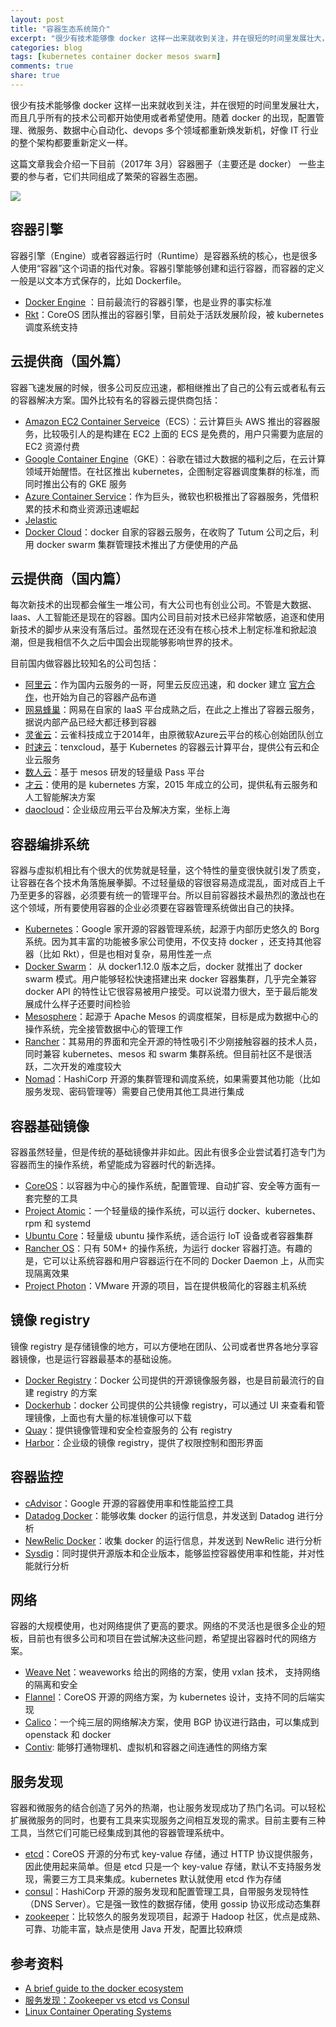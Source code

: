 ```yaml
---
layout: post
title: "容器生态系统简介"
excerpt: "很少有技术能够像 docker 这样一出来就收到关注，并在很短的时间里发展壮大，而且几乎所有的技术公司都开始使用或者希望使用。"
categories: blog
tags: [kubernetes container docker mesos swarm]
comments: true
share: true
---
```


很少有技术能够像 docker 这样一出来就收到关注，并在很短的时间里发展壮大，而且几乎所有的技术公司都开始使用或者希望使用。随着 docker 的出现，配置管理、微服务、数据中心自动化、devops 多个领域都重新焕发新机，好像 IT 行业的整个架构都要重新定义一样。

这篇文章我会介绍一下目前（2017年 3月）容器圈子（主要还是 docker） 一些主要的参与者，它们共同组成了繁荣的容器生态圈。



![](https://www.chrisbarra.me/images/docker.png)

## 容器引擎

容器引擎（Engine）或者容器运行时（Runtime）是容器系统的核心，也是很多人使用“容器”这个词语的指代对象。容器引擎能够创建和运行容器，而容器的定义一般是以文本方式保存的，比如 Dockerfile。

- [Docker Engine](https://www.docker.com/docker-engine) ：目前最流行的容器引擎，也是业界的事实标准
- [Rkt](https://coreos.com/rkt/docs/latest/)：CoreOS 团队推出的容器引擎，目前处于活跃发展阶段，被 kubernetes 调度系统支持

## 云提供商（国外篇）

容器飞速发展的时候，很多公司反应迅速，都相继推出了自己的公有云或者私有云的容器解决方案。国外比较有名的容器云提供商包括：

- [Amazon EC2 Container Serveice](https://aws.amazon.com/ecs/)（ECS）：云计算巨头 AWS 推出的容器服务，比较吸引人的是构建在 EC2 上面的 ECS 是免费的，用户只需要为底层的 EC2 资源付费
- [Google Container Engine](https://cloud.google.com/container-engine/)（GKE）：谷歌在错过大数据的福利之后，在云计算领域开始醒悟。在社区推出 kubernetes，企图制定容器调度集群的标准，而同时推出公有的 GKE 服务
- [Azure Container Service](https://azure.microsoft.com/en-us/services/container-service/)：作为巨头，微软也积极推出了容器服务，凭借积累的技术和商业资源迅速崛起
- [Jelastic](https://jelastic.com/docker/)
- [Docker Cloud](https://cloud.docker.com/)：docker 自家的容器云服务，在收购了 Tutum 公司之后，利用 docker swarm 集群管理技术推出了方便使用的产品

## 云提供商（国内篇）

每次新技术的出现都会催生一堆公司，有大公司也有创业公司。不管是大数据、Iaas、人工智能还是现在的容器。国内公司目前对技术已经非常敏感，追逐和使用新技术的脚步从来没有落后过。虽然现在还没有在核心技术上制定标准和掀起浪潮，但是我相信不久之后中国会出现能够影响世界的技术。

目前国内做容器比较知名的公司包括：

- [阿里云](https://www.aliyun.com/product/containerservice)：作为国内云服务的一哥，阿里云反应迅速，和 docker 建立 [官方合作](http://www.infoq.com/cn/news/2016/10/Docker-Aliyun-inPartnership-2016)，也开始为自己的容器产品布道
- [网易蜂巢](https://c.163.com/)：网易在自家的 IaaS 平台成熟之后，在此之上推出了容器云服务，据说内部产品已经大都迁移到容器
- [灵雀云](http://www.alauda.cn/)：云雀科技成立于2014年，由原微软Azure云平台的核心创始团队创立
- [时速云](https://www.tenxcloud.com/)：tenxcloud，基于 Kubernetes 的容器云计算平台，提供公有云和企业云服务
- [数人云](https://www.shurenyun.com/)：基于 mesos 研发的轻量级 Pass 平台
- [才云](https://www.caicloud.io/)：使用的是 kubernetes 方案，2015 年成立的公司，提供私有云服务和人工智能解决方案
- [daocloud](https://www.daocloud.io/)：企业级应用云平台及解决方案，坐标上海

## 容器编排系统

容器与虚拟机相比有个很大的优势就是轻量，这个特性的量变很快就引发了质变，让容器在各个技术角落施展拳脚。不过轻量级的容很容易造成混乱，面对成百上千乃至更多的容器，必须要有统一的管理平台。所以目前容器技术最热烈的激战也在这个领域，所有要使用容器的企业必须要在容器管理系统做出自己的抉择。

- [Kubernetes](https://kubernetes.io/)：Google 家开源的容器管理系统，起源于内部历史悠久的 Borg 系统。因为其丰富的功能被多家公司使用，不仅支持 docker ，还支持其他容器（比如 Rkt），但是也相对复杂，易用性差一点
- [Docker Swarm](https://docs.docker.com/engine/swarm/)： 从 docker1.12.0 版本之后，docker 就推出了 docker swarm 模式。用户能够轻松快速搭建出来 docker 容器集群，几乎完全兼容 docker API 的特性让它很容易被用户接受。可以说潜力很大，至于最后能发展成什么样子还要时间检验
- [Mesosphere](https://mesosphere.com/)：起源于 Apache Mesos 的调度框架，目标是成为数据中心的操作系统，完全接管数据中心的管理工作
- [Rancher](http://rancher.com/)：其易用的界面和完全开源的特性吸引不少刚接触容器的技术人员，同时兼容 kubernetes、mesos 和 swarm 集群系统。但目前社区不是很活跃，二次开发的难度较大
- [Nomad](https://www.nomadproject.io/)：HashiCorp 开源的集群管理和调度系统，如果需要其他功能（比如服务发现、密码管理等）需要自己使用其他工具进行集成

## 容器基础镜像

容器虽然轻量，但是传统的基础镜像并非如此。因此有很多企业尝试着打造专门为容器而生的操作系统，希望能成为容器时代的新选择。

- [CoreOS](https://coreos.com/os/docs/latest)：以容器为中心的操作系统，配置管理、自动扩容、安全等方面有一套完整的工具
- [Project Atomic](https://www.projectatomic.io/)：一个轻量级的操作系统，可以运行 docker、kubernetes、rpm 和 systemd
- [Ubuntu Core](https://www.ubuntu.com/core)：轻量级 ubuntu 操作系统，适合运行 IoT 设备或者容器集群
- [Rancher OS](http://rancher.com/rancher-os/)：只有 50M+ 的操作系统，为运行 docker 容器打造。有趣的是，它可以让系统容器和用户容器运行在不同的 Docker Daemon 上，从而实现隔离效果
- [Project Photon](https://vmware.github.io/photon/)：VMware 开源的项目，旨在提供极简化的容器主机系统

## 镜像 registry

镜像 registry 是存储镜像的地方，可以方便地在团队、公司或者世界各地分享容器镜像，也是运行容器最基本的基础设施。

- [Docker Registry](https://github.com/docker/distribution)：Docker 公司提供的开源镜像服务器，也是目前最流行的自建 registry 的方案
- [Dockerhub](https://hub.docker.com/)：docker 公司提供的公共镜像 registry，可以通过 UI 来查看和管理镜像，上面也有大量的标准镜像可以下载
- [Quay](https://quay.io/)：提供镜像管理和安全检查服务的  公有 registry
- [Harbor](https://github.com/vmware/harbor)：企业级的镜像 registry，提供了权限控制和图形界面

## 容器监控

- [cAdvisor](https://github.com/google/cadvisor)：Google 开源的容器使用率和性能监控工具
- [Datadog Docker](https://www.datadoghq.com/blog/monitor-docker-datadog/)：能够收集 docker 的运行信息，并发送到 Datadog 进行分析
- [NewRelic Docker](https://newrelic.com/partner/docker)：收集 docker 的运行信息，并发送到 NewRelic 进行分析
- [Sysdig](https://sysdig.com/)：同时提供开源版本和企业版本，能够监控容器使用率和性能，并对性能就行分析

## 网络

容器的大规模使用，也对网络提供了更高的要求。网络的不灵活也是很多企业的短板，目前也有很多公司和项目在尝试解决这些问题，希望提出容器时代的网络方案。

- [Weave Net](https://www.weave.works/products/weave-net/)：weaveworks 给出的网络的方案，使用 vxlan 技术， 支持网络的隔离和安全
- [Flannel](https://github.com/coreos/flannel)：CoreOS 开源的网络方案，为 kubernetes 设计，支持不同的后端实现
- [Calico](https://www.projectcalico.org/)：一个纯三层的网络解决方案，使用 BGP 协议进行路由，可以集成到 openstack 和 docker
- [Contiv](https://contiv.github.io/): 能够打通物理机、虚拟机和容器之间连通性的网络方案

## 服务发现

容器和微服务的结合创造了另外的热潮，也让服务发现成功了热门名词。可以轻松扩展微服务的同时，也要有工具来实现服务之间相互发现的需求。目前主要有三种工具，当然它们可能已经集成到其他的容器管理系统中。

- [etcd](https://github.com/coreos/etcd)：CoreOS 开源的分布式 key-value 存储，通过 HTTP 协议提供服务，因此使用起来简单。但是 etcd 只是一个 key-value 存储，默认不支持服务发现，需要三方工具来集成。kubernetes 默认就使用 etcd 作为存储
- [consul](https://www.consul.io/)：HashiCorp 开源的服务发现和配置管理工具，自带服务发现特性（DNS Server）。它是强一致性的数据存储，使用 gossip 协议形成动态集群
- [zookeeper](https://zookeeper.apache.org/)：比较悠久的服务发现项目，起源于 Hadoop 社区，优点是成熟、可靠、功能丰富，缺点是使用 Java 开发，配置比较麻烦

## 参考资料

- [A brief guide to the docker ecosystem](http://blog.dennybritz.com/2015/10/01/a-brief-guide-to-the-docker-ecosystem/)
- [服务发现：Zookeeper vs etcd vs Consul](http://dockone.io/article/667)
- [Linux Container Operating Systems](http://linoxide.com/containers/linux-container-operating-systems/)
